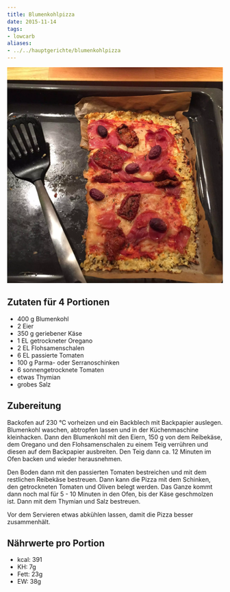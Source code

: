 ```yaml
---
title: Blumenkohlpizza
date: 2015-11-14
tags:
- lowcarb
aliases:
- ../../hauptgerichte/blumenkohlpizza
---
```


![](/img/blumenkohlpizza.webp)

## Zutaten für 4 Portionen
- 400 g     Blumenkohl
- 2         Eier
- 350 g     geriebener Käse
- 1 EL      getrockneter Oregano
- 2 EL      Flohsamenschalen
- 6 EL      passierte Tomaten
- 100 g     Parma- oder Serranoschinken
- 6         sonnengetrocknete Tomaten
- etwas Thymian
- grobes Salz

## Zubereitung
Backofen auf 230 ℃ vorheizen und ein Backblech mit Backpapier auslegen. Blumenkohl waschen, abtropfen lassen und in der Küchenmaschine kleinhacken. Dann den Blumenkohl mit den Eiern, 150 g von dem Reibekäse, dem Oregano und den Flohsamenschalen zu einem Teig verrühren und diesen auf dem Backpapier ausbreiten. Den Teig dann ca. 12 Minuten im Ofen backen und wieder herausnehmen.

Den Boden dann mit den passierten Tomaten bestreichen und mit dem restlichen Reibekäse bestreuen. Dann kann die Pizza mit dem Schinken, den getrockneten Tomaten und Oliven belegt werden. Das Ganze kommt dann noch mal für 5 - 10 Minuten in den Ofen, bis der Käse geschmolzen ist. Dann mit dem Thymian und Salz bestreuen.

Vor dem Servieren etwas abkühlen lassen, damit die Pizza besser zusammenhält.

## Nährwerte pro Portion
- kcal: 391
- KH:     7g
- Fett:  23g
- EW:    38g
